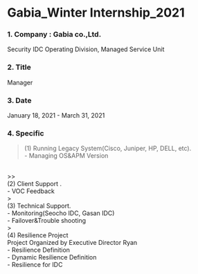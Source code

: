 # Gabia_Winter Internship_2021
### 1. Company : Gabia co.,Ltd.
Security IDC Operating Division, Managed Service Unit
<br>
### 2. Title
Manager
<br>
### 3. Date
January 18, 2021 - March 31, 2021
<br>
### 4. Specific
> (1) Running Legacy System(Cisco, Juniper, HP, DELL, etc).
<br>- Managing OS&APM Version
<br>
>> <br>(2) Client Support .
<br>- VOC Feedback
<br>
> <br>(3) Technical Support.
<br>- Monitoring(Seocho IDC, Gasan IDC)
<br>- Failover&Trouble shooting
<br>
> <br>(4) Resilience Project
<br>Project Organized by Executive Director Ryan
<br>- Resilience Definition
<br>- Dynamic Resilience Definition
<br>- Resilience for IDC


